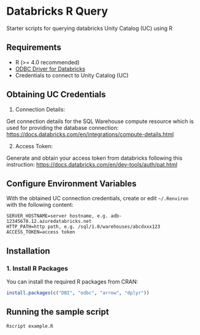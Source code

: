 # Databricks R Query

Starter scripts for querying databricks Unity Catalog (UC) using R

## Requirements

- R (>= 4.0 recommended)
- [ODBC Driver for Databricks](https://www.databricks.com/spark/odbc-drivers-download)
- Credentials to connect to Unity Catalog (UC)


## Obtaining UC Credentials

1. Connection Details:

Get connection details for the SQL Warehouse compute resource which is used for providing the database connection: https://docs.databricks.com/en/integrations/compute-details.html

2. Access Token:

Generate and obtain your access token from databricks following this instruction: https://docs.databricks.com/en/dev-tools/auth/pat.html


## Configure Environment Variables

With the obtained UC connection credentials, create or edit `~/.Renviron` with the following content:

```
SERVER_HOSTNAME=server hostname, e.g. adb-12345678.12.azuredatabricks.net
HTTP_PATH=http path, e.g. /sql/1.0/warehouses/abcdxxx123
ACCESS_TOKEN=access token
```

## Installation

### 1. Install R Packages

You can install the required R packages from CRAN:

```r
install.packages(c("DBI", "odbc", "arrow", "dplyr"))
```

## Running the sample script

```bash
Rscript example.R
```
